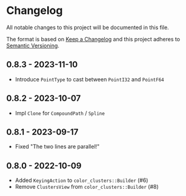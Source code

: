 # Changelog

All notable changes to this project will be documented in this file.

The format is based on [Keep a Changelog](http://keepachangelog.com/)
and this project adheres to [Semantic Versioning](http://semver.org/).

## 0.8.3 - 2023-11-10

* Introduce `PointType` to cast between `PointI32` and `PointF64`

## 0.8.2 - 2023-10-07

* Impl `Clone` for `CompoundPath` / `Spline`

## 0.8.1 - 2023-09-17

* Fixed "The two lines are parallel!"

## 0.8.0 - 2022-10-09

* Added `KeyingAction` to `color_clusters::Builder` (#6)
* Remove `ClustersView` from `color_clusters::Builder` (#8)